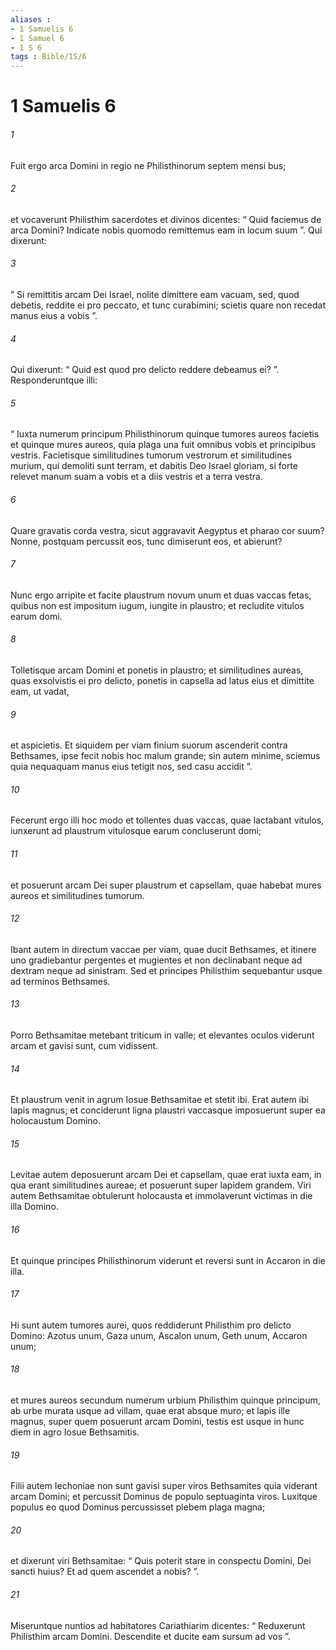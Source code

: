 ```yaml
---
aliases : 
- 1 Samuelis 6
- 1 Samuel 6
- 1 S 6
tags : Bible/1S/6
---
```


# 1 Samuelis 6

###### 1
Fuit ergo arca Domini in regio ne Philisthinorum septem mensi bus; 
###### 2
et vocaverunt Philisthim sacerdotes et divinos dicentes: “ Quid faciemus de arca Domini? Indicate nobis quomodo remittemus eam in locum suum ”. Qui dixerunt: 
###### 3
“ Si remittitis arcam Dei Israel, nolite dimittere eam vacuam, sed, quod debetis, reddite ei pro peccato, et tunc curabimini; scietis quare non recedat manus eius a vobis ”. 
###### 4
Qui dixerunt: “ Quid est quod pro delicto reddere debeamus ei? ”. Responderuntque illi: 
###### 5
“ Iuxta numerum principum Philisthinorum quinque tumores aureos facietis et quinque mures aureos, quia plaga una fuit omnibus vobis et principibus vestris. Facietisque similitudines tumorum vestrorum et similitudines murium, qui demoliti sunt terram, et dabitis Deo Israel gloriam, si forte relevet manum suam a vobis et a diis vestris et a terra vestra. 
###### 6
Quare gravatis corda vestra, sicut aggravavit Aegyptus et pharao cor suum? Nonne, postquam percussit eos, tunc dimiserunt eos, et abierunt? 
###### 7
Nunc ergo arripite et facite plaustrum novum unum et duas vaccas fetas, quibus non est impositum iugum, iungite in plaustro; et recludite vitulos earum domi. 
###### 8
Tolletisque arcam Domini et ponetis in plaustro; et similitudines aureas, quas exsolvistis ei pro delicto, ponetis in capsella ad latus eius et dimittite eam, ut vadat, 
###### 9
et aspicietis. Et siquidem per viam finium suorum ascenderit contra Bethsames, ipse fecit nobis hoc malum grande; sin autem minime, sciemus quia nequaquam manus eius tetigit nos, sed casu accidit ”.
###### 10
Fecerunt ergo illi hoc modo et tollentes duas vaccas, quae lactabant vitulos, iunxerunt ad plaustrum vitulosque earum concluserunt domi; 
###### 11
et posuerunt arcam Dei super plaustrum et capsellam, quae habebat mures aureos et similitudines tumorum.
###### 12
Ibant autem in directum vaccae per viam, quae ducit Bethsames, et itinere uno gradiebantur pergentes et mugientes et non declinabant neque ad dextram neque ad sinistram. Sed et principes Philisthim sequebantur usque ad terminos Bethsames. 
###### 13
Porro Bethsamitae metebant triticum in valle; et elevantes oculos viderunt arcam et gavisi sunt, cum vidissent.
###### 14
Et plaustrum venit in agrum Iosue Bethsamitae et stetit ibi. Erat autem ibi lapis magnus; et conciderunt ligna plaustri vaccasque imposuerunt super ea holocaustum Domino. 
###### 15
Levitae autem deposuerunt arcam Dei et capsellam, quae erat iuxta eam, in qua erant similitudines aureae; et posuerunt super lapidem grandem. Viri autem Bethsamitae obtulerunt holocausta et immolaverunt victimas in die illa Domino. 
###### 16
Et quinque principes Philisthinorum viderunt et reversi sunt in Accaron in die illa.
###### 17
Hi sunt autem tumores aurei, quos reddiderunt Philisthim pro delicto Domino: Azotus unum, Gaza unum, Ascalon unum, Geth unum, Accaron unum; 
###### 18
et mures aureos secundum numerum urbium Philisthim quinque principum, ab urbe murata usque ad villam, quae erat absque muro; et lapis ille magnus, super quem posuerunt arcam Domini, testis est usque in hunc diem in agro Iosue Bethsamitis.
###### 19
Filii autem Iechoniae non sunt gavisi super viros Bethsamites quia viderant arcam Domini; et percussit Dominus de populo septuaginta viros. Luxitque populus eo quod Dominus percussisset plebem plaga magna; 
###### 20
et dixerunt viri Bethsamitae: “ Quis poterit stare in conspectu Domini, Dei sancti huius? Et ad quem ascendet a nobis? ”. 
###### 21
Miseruntque nuntios ad habitatores Cariathiarim dicentes: “ Reduxerunt Philisthim arcam Domini. Descendite et ducite eam sursum ad vos ”.
